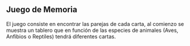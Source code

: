 ## Juego de Memoria

El juego consiste en encontrar las parejas de cada carta, al comienzo se muestra un tablero que en función de las especies de animales (Aves, Anfibios o Reptiles) tendrá diferentes cartas.


